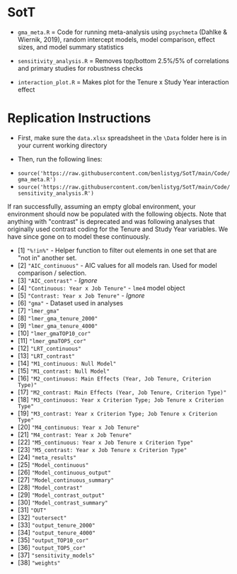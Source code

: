# SotT

+ `gma_meta.R` = Code for running meta-analysis using ```psychmeta``` (Dahlke & Wiernik, 2019), random intercept models, model comparison, effect sizes, and model summary statistics

+ `sensitivity_analysis.R` = Removes top/bottom 2.5%/5% of correlations and primary studies for robustness checks

+ `interaction_plot.R` = Makes plot for the Tenure x Study Year interaction effect

# Replication Instructions

+ First, make sure the `data.xlsx` spreadsheet in the `\Data` folder here is in your current working directory

+ Then, run the following lines:
- ```source('https://raw.githubusercontent.com/benlistyg/SotT/main/Code/gma_meta.R')```
- ```source('https://raw.githubusercontent.com/benlistyg/SotT/main/Code/sensitivity_analysis.R')```

If ran successfully, assuming an empty global environment, your environment should now be populated with the following objects. Note that anything with "contrast" is deprecated and was following analyses that originally used contrast coding for the Tenure and Study Year variables. We have since gone on to model these continuously.

* [1] `"%!in%"` - Helper function to filter out elements in one set that are "not in" another set.
* [2]  `"AIC_continuous"` - AIC values for all models ran. Used for model comparison / selection. 
* [3]  `"AIC_contrast"` - *Ignore*
* [4]  `"Continuous: Year x Job Tenure"` - `lme4` model object
* [5]  `"Contrast: Year x Job Tenure"` - *Ignore*
* [6]  `"gma"` - Dataset used in analyses
* [7]  `"lmer_gma"                                                        `
* [8]  `"lmer_gma_tenure_2000"                                            `
* [9]  `"lmer_gma_tenure_4000"                                            `
* [10] `"lmer_gmaTOP10_cor"                                               `
* [11] `"lmer_gmaTOP5_cor"                                                `
* [12] `"LRT_continuous"                                                  `
* [13] `"LRT_contrast"                                                    `
* [14] `"M1_continuous: Null Model"                                       `
* [15] `"M1_contrast: Null Model"                                         `
* [16] `"M2_continuous: Main Effects (Year, Job Tenure, Criterion Type)"  `
* [17] `"M2_contrast: Main Effects (Year, Job Tenure, Criterion Type)"    `
* [18] `"M3_continuous: Year x Criterion Type; Job Tenure x Criterion Type"`
* [19] `"M3_contrast: Year x Criterion Type; Job Tenure x Criterion Type" `
* [20] `"M4_continuous: Year x Job Tenure"                                `
* [21] `"M4_contrast: Year x Job Tenure"                                  `
* [22] `"M5_continuous: Year x Job Tenure x Criterion Type"               `
* [23] `"M5_contrast: Year x Job Tenure x Criterion Type"                 `
* [24] `"meta_results"                                                    `
* [25] `"Model_continuous"                                                `
* [26] `"Model_continuous_output"                                         `
* [27] `"Model_continuous_summary"                                        `
* [28] `"Model_contrast"                                                  `
* [29] `"Model_contrast_output"                                           `
* [30] `"Model_contrast_summary"                                          `
* [31] `"OUT"                                                             `
* [32] `"outersect"                                                       `
* [33] `"output_tenure_2000"                                              `
* [34] `"output_tenure_4000"                                              `
* [35] `"output_TOP10_cor"                                                `
* [36] `"output_TOP5_cor"                                                 `
* [37] `"sensitivity_models"                                              `
* [38] `"weights"` 
